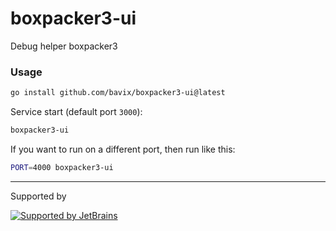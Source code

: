 # boxpacker3-ui

Debug helper boxpacker3

### Usage

```sh
go install github.com/bavix/boxpacker3-ui@latest
```

Service start (default port `3000`):
```sh
boxpacker3-ui
```

If you want to run on a different port, then run like this:
```sh
PORT=4000 boxpacker3-ui
```

---
Supported by

[![Supported by JetBrains](https://cdn.rawgit.com/bavix/development-through/46475b4b/jetbrains.svg)](https://www.jetbrains.com/)
